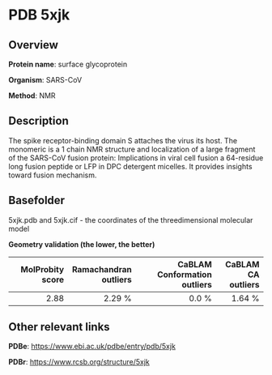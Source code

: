 # PDB 5xjk

## Overview

**Protein name**: surface glycoprotein

**Organism**: SARS-CoV

**Method**: NMR

## Description

The spike receptor-binding domain S attaches the virus its host. The monomeric is a 1 chain NMR structure and localization of a large fragment of the SARS-CoV fusion protein: Implications in viral cell fusion a 64-residue long fusion peptide or LFP in DPC detergent micelles. It provides insights toward fusion mechanism.

## Basefolder

5xjk.pdb and 5xjk.cif - the coordinates of the threedimensional molecular model




**Geometry validation (the lower, the better)**

|   |**MolProbity<br>score**| **Ramachandran<br>outliers** | **CaBLAM<br>Conformation outliers** | **CaBLAM<br>CA outliers** |
|---|-------------:|----------------:|----------------:|----------------:|
||  2.88|  2.29 %|0.0 %|1.64 %|


## Other relevant links 
**PDBe**:  https://www.ebi.ac.uk/pdbe/entry/pdb/5xjk
 
**PDBr**: https://www.rcsb.org/structure/5xjk 
